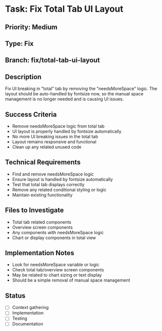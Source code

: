 # Task: Fix Total Tab UI Layout

## Priority: Medium

## Type: Fix

## Branch: fix/total-tab-ui-layout

## Description

Fix UI breaking in "total" tab by removing the "needsMoreSpace" logic. The layout should be auto-handled by fontsize now, so the manual space management is no longer needed and is causing UI issues.

## Success Criteria

- Remove needsMoreSpace logic from total tab
- UI layout is properly handled by fontsize automatically
- No more UI breaking issues in the total tab
- Layout remains responsive and functional
- Clean up any related unused code

## Technical Requirements

- Find and remove needsMoreSpace logic
- Ensure layout is handled by fontsize automatically
- Test that total tab displays correctly
- Remove any related conditional styling or logic
- Maintain existing functionality

## Files to Investigate

- Total tab related components
- Overview screen components
- Any components with needsMoreSpace logic
- Chart or display components in total view

## Implementation Notes

- Look for needsMoreSpace variable or logic
- Check total tab/overview screen components
- May be related to chart sizing or text display
- Should be a simple removal of manual space management

## Status

- [ ] Context gathering
- [ ] Implementation
- [ ] Testing
- [ ] Documentation
